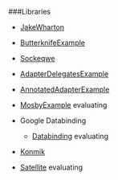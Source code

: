 ###Libraries
- [JakeWharton](https://github.com/JakeWharton)
 - [Butterknife](https://github.com/JakeWharton/butterknife)[Example](https://github.com/JakeWharton/butterknife)

- [Sockeqwe](https://github.com/sockeqwe)
 - [AdapterDelegates](https://github.com/sockeqwe/adapterDelegates)[Example](https://github.com/sockeqwe/adapterDelegates)
 - [AnnotatedAdapter](https://github.com/sockeqwe/annotatedAdapter)[Example](https://github.com/sockeqwe/annotatedAdapter)
 - [Mosby](https://yougithub.com/sockeqwe/mosby)[Example](https://github.com/sockeqwe/mosby) evaluating

- Google Databinding
  - [Databinding](https://developer.android.com/tools/data-binding/guide.html) evaluating

- [Konmik](https://github.com/konmik)
 - [Satellite](https://github.com/konmik/satellite) evaluating
